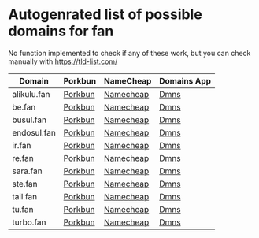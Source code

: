# Autogenrated list of possible domains for fan

No function implemented to check if any of these work, but you can check manually with https://tld-list.com/

| Domain | Porkbun | NameCheap | Domains App |
|---|---|---|---|
| alikulu.fan | [Porkbun](https://porkbun.com/checkout/search?prb=e814663da1&tlds=&idnLanguage=&search=search&q=alikulu.fan) | [Namecheap](https://www.namecheap.com/domains/registration/results/?domain=alikulu.fan) | [Dmns](https://dmns.app/domains?q=alikulu.fan) |
| be.fan | [Porkbun](https://porkbun.com/checkout/search?prb=e814663da1&tlds=&idnLanguage=&search=search&q=be.fan) | [Namecheap](https://www.namecheap.com/domains/registration/results/?domain=be.fan) | [Dmns](https://dmns.app/domains?q=be.fan) |
| busul.fan | [Porkbun](https://porkbun.com/checkout/search?prb=e814663da1&tlds=&idnLanguage=&search=search&q=busul.fan) | [Namecheap](https://www.namecheap.com/domains/registration/results/?domain=busul.fan) | [Dmns](https://dmns.app/domains?q=busul.fan) |
| endosul.fan | [Porkbun](https://porkbun.com/checkout/search?prb=e814663da1&tlds=&idnLanguage=&search=search&q=endosul.fan) | [Namecheap](https://www.namecheap.com/domains/registration/results/?domain=endosul.fan) | [Dmns](https://dmns.app/domains?q=endosul.fan) |
| ir.fan | [Porkbun](https://porkbun.com/checkout/search?prb=e814663da1&tlds=&idnLanguage=&search=search&q=ir.fan) | [Namecheap](https://www.namecheap.com/domains/registration/results/?domain=ir.fan) | [Dmns](https://dmns.app/domains?q=ir.fan) |
| re.fan | [Porkbun](https://porkbun.com/checkout/search?prb=e814663da1&tlds=&idnLanguage=&search=search&q=re.fan) | [Namecheap](https://www.namecheap.com/domains/registration/results/?domain=re.fan) | [Dmns](https://dmns.app/domains?q=re.fan) |
| sara.fan | [Porkbun](https://porkbun.com/checkout/search?prb=e814663da1&tlds=&idnLanguage=&search=search&q=sara.fan) | [Namecheap](https://www.namecheap.com/domains/registration/results/?domain=sara.fan) | [Dmns](https://dmns.app/domains?q=sara.fan) |
| ste.fan | [Porkbun](https://porkbun.com/checkout/search?prb=e814663da1&tlds=&idnLanguage=&search=search&q=ste.fan) | [Namecheap](https://www.namecheap.com/domains/registration/results/?domain=ste.fan) | [Dmns](https://dmns.app/domains?q=ste.fan) |
| tail.fan | [Porkbun](https://porkbun.com/checkout/search?prb=e814663da1&tlds=&idnLanguage=&search=search&q=tail.fan) | [Namecheap](https://www.namecheap.com/domains/registration/results/?domain=tail.fan) | [Dmns](https://dmns.app/domains?q=tail.fan) |
| tu.fan | [Porkbun](https://porkbun.com/checkout/search?prb=e814663da1&tlds=&idnLanguage=&search=search&q=tu.fan) | [Namecheap](https://www.namecheap.com/domains/registration/results/?domain=tu.fan) | [Dmns](https://dmns.app/domains?q=tu.fan) |
| turbo.fan | [Porkbun](https://porkbun.com/checkout/search?prb=e814663da1&tlds=&idnLanguage=&search=search&q=turbo.fan) | [Namecheap](https://www.namecheap.com/domains/registration/results/?domain=turbo.fan) | [Dmns](https://dmns.app/domains?q=turbo.fan) |
